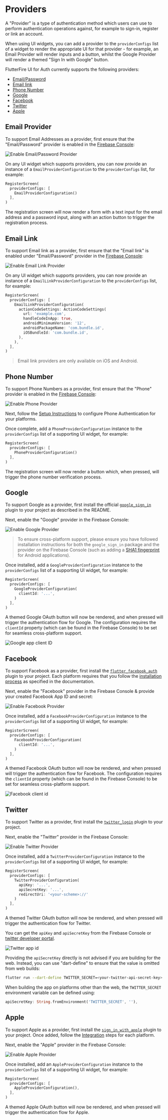# Providers

A "Provider" is a type of authentication method which users can use to perform authentication
operations against, for example to sign-in, register or link an account.

When using UI widgets, you can add a provider to the `providerConfigs` list of a widget to render the appropriate UI for that provider - for example, an Email Provider will render inputs and a
button, whilst the Google Provider will render a themed "Sign In with Google" button.

FlutterFire UI for Auth currently supports the following providers:

- [Email/Password](#email)
- [Email link](#email-link)
- [Phone Number](#phone-number)
- [Google](#google)
- [Facebook](#facebook)
- [Twitter](#twitter)
- [Apple](#apple)

## Email Provider

To support Email Addresses as a provider, first ensure that the "Email/Password" provider is
enabled in the [Firebase Console](https://console.firebase.google.com/project/_/authentication/providers):

![Enable Email/Password Provider](../images/ui-email-provider.jpg)

On any UI widget which supports providers, you can now provide an instance of a `EmailProviderConfiguration` to the
`providerConfigs` list, for example:

```dart
RegisterScreen(
  providerConfigs: [
    EmailProviderConfiguration()
  ],
)
```

The registration screen will now render a form with a text input for the email address and a password input, along with
an action button to trigger the registration process.

## Email Link

To support Email link as a provider, first ensure that the "Email link" is enabled under "Email/Password" provider
in the [Firebase Console](https://console.firebase.google.com/project/_/authentication/providers):

![Enable Email Link Provider](../images/ui-email-link-provider.png)

On any UI widget which supports providers, you can now provide an instance of a `EmailLinkProviderConfiguration` to the
`providerConfigs` list, for example:

```dart
RegisterScreen(
  providerConfigs: [
    EmailLinkProviderConfiguration(
      actionCodeSettings: ActionCodeSettings(
        url: 'example.com',
        handleCodeInApp: true,
        androidMinimumVersion: '12',
        androidPackageName: 'com.bundle.id',
        iOSBundleId: 'com.bundle.id',
      ),
    ),
  ],
)
```

> Email link providers are only available on iOS and Android.

## Phone Number

To support Phone Numbers as a provider, first ensure that the "Phone" provider is
enabled in the [Firebase Console](https://console.firebase.google.com/project/_/authentication/providers):

![Enable Phone Provider](../images/ui-phone-provider.jpg)

Next, follow the [Setup Instructions](https://firebase.google.com/docs/auth/flutter/phone-auth) to configure Phone Authentication for your
platforms.

Once complete, add a `PhoneProviderConfiguration` instance to the `providerConfigs` list of a supporting UI widget, for example:

```dart
RegisterScreen(
  providerConfigs: [
    PhoneProviderConfiguration()
  ],
)
```

The registration screen will now render a button which, when pressed, will trigger the phone number verification process.

## Google

To support Google as a provider, first install the official [`google_sign_in`](https://pub.dev/packages/google_sign_in)
plugin to your project as described in the README.

Next, enable the "Google" provider in the Firebase Console:

![Enable Google Provider](../images/ui-google-provider.jpg)

> To ensure cross-platform support, please ensure you have followed installation instructions for both the `google_sign_in` package and the provider on the Firebase Console (such as adding a [SHA1 fingerprint](https://developers.google.com/android/guides/client-auth?authuser=0) for Android applications).

Once installed, add a `GoogleProviderConfiguration` instance to the `providerConfigs` list of a supporting UI widget, for example:

```dart
RegisterScreen(
  providerConfigs: [
    GoogleProviderConfiguration(
      clientId: '...',
    )
  ],
)
```

A themed Google OAuth button will now be rendered, and when pressed will trigger the authentication flow for Google.
The configuration requires the `clientId` property (which can be found in the Firebase Console) to be set for seamless cross-platform support.

![Google app client ID](../images/ui-google-provider-client-id.png)

## Facebook

To support Facebook as a provider, first install the [`flutter_facebook_auth`](https://pub.dev/packages/flutter_facebook_auth)
plugin to your project. Each platform requires that you follow the [installation process](https://facebook.meedu.app) as specified
in the documentation.

Next, enable the "Facebook" provider in the Firebase Console & provide your created Facebook App ID and secret:

![Enable Facebook Provider](../images/ui-facebook-provider.jpg)

Once installed, add a `FacebookProviderConfiguration` instance to the `providerConfigs` list of a supporting UI widget, for example:

```dart
RegisterScreen(
  providerConfigs: [
    FacebookProviderConfiguration(
      clientId: '...',
    )
  ],
)
```

A themed Facebook OAuth button will now be rendered, and when pressed will trigger the authentication flow for Facebook.
The configuration requires the `clientId` property (which can be found in the Firebase Console) to be set for seamless cross-platform support.

![Facebook client id](../images/ui-facebook-client-id.png)

## Twitter

To support Twitter as a provider, first install the [`twitter_login`](https://pub.dev/packages/twitter_login)
plugin to your project.

Next, enable the "Twitter" provider in the Firebase Console:

![Enable Twitter Provider](../images/ui-twitter-provider.jpg)

Once installed, add a `TwitterProviderConfiguration` instance to the `providerConfigs` list of a supporting UI widget, for example:

```dart
RegisterScreen(
  providerConfigs: [
    TwitterProviderConfiguration(
      apiKey: '...',
      apiSecretKey: '...',
      redirectUri: '<your-scheme>://'
    )
  ],
)
```

A themed Twitter OAuth button will now be rendered, and when pressed will trigger the authentication flow for Twitter.

You can get the `apiKey` and `apiSecretKey` from the Firebase Console or [twitter developer portal](https://developer.twitter.com/en/portal/projects-and-apps).

![Twitter app id](../images/ui-twitter-app-id.png)

Providing the `apiSecretKey` directly is not advised if you are building for the web. Instead, you can use "dart-define" to ensure that the value is omitted from web builds:

```bash
flutter run --dart-define TWITTER_SECRET=<your-twitter-api-secret-key>
```

When building the app on platforms other than the web, the `TWITTER_SECRET` environment variable can be defined using:

```dart
apiSecretKey: String.fromEnvironment('TWITTER_SECRET', ''),
```

## Apple

To support Apple as a provider, first install the [`sign_in_with_apple`](https://pub.dev/packages/sign_in_with_apple)
plugin to your project. Once added, follow the [Integration](https://pub.dev/packages/sign_in_with_apple#integration) steps
for each platform.

Next, enable the "Apple" provider in the Firebase Console:

![Enable Apple Provider](../images/ui-apple-provider.jpg)

Once installed, add an `AppleProviderConfiguration` instance to the `providerConfigs` list of a supporting UI widget, for example:

```dart
RegisterScreen(
  providerConfigs: [
    AppleProviderConfiguration(),
  ],
)
```

A themed Apple OAuth button will now be rendered, and when pressed will trigger the authentication flow for Apple.

<!-- The `clientId` property can be obtained from the [Apple Developer Portal](https://developer.apple.com/account/resources/identifiers/list/serviceId) - see
[the documentation](https://pub.dev/documentation/sign_in_with_apple/latest/sign_in_with_apple/WebAuthenticationOptions/clientId.html) for more information. -->
